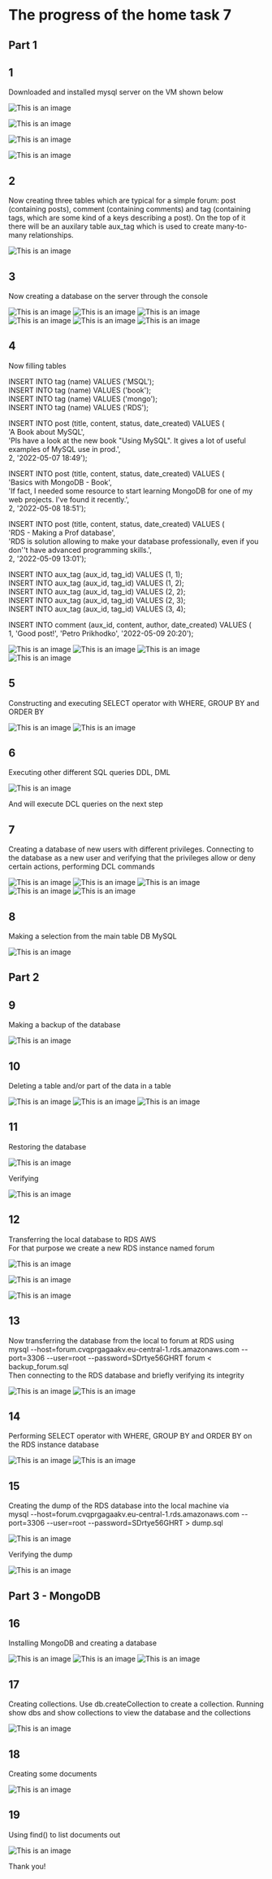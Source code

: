  # The progress of the home task 7

   ## Part 1
 
 ## 1
Downloaded and installed mysql server on the VM shown below

![This is an image](https://github.com/Ihor-2022/DevOps_online_Kyiv_2022Q1Q2/blob/master/m7/001.png)

![This is an image](https://github.com/Ihor-2022/DevOps_online_Kyiv_2022Q1Q2/blob/master/m7/002.png)

![This is an image](https://github.com/Ihor-2022/DevOps_online_Kyiv_2022Q1Q2/blob/master/m7/003.png)

![This is an image](https://github.com/Ihor-2022/DevOps_online_Kyiv_2022Q1Q2/blob/master/m7/004.png)

 ## 2
Now creating three tables which are typical for a simple forum: post (containing posts), comment (containing comments) and tag (containing tags, which are some kind of a keys describing a post). 
On the top of it there will be an auxilary table aux_tag which is used to create many-to-many relationships. 

![This is an image](https://github.com/Ihor-2022/DevOps_online_Kyiv_2022Q1Q2/blob/master/m7/004-1.png)

 ## 3
 Now creating a database on the server through the console

![This is an image](https://github.com/Ihor-2022/DevOps_online_Kyiv_2022Q1Q2/blob/master/m7/005.png)
![This is an image](https://github.com/Ihor-2022/DevOps_online_Kyiv_2022Q1Q2/blob/master/m7/006.png)
![This is an image](https://github.com/Ihor-2022/DevOps_online_Kyiv_2022Q1Q2/blob/master/m7/007.png)
![This is an image](https://github.com/Ihor-2022/DevOps_online_Kyiv_2022Q1Q2/blob/master/m7/008.png)
![This is an image](https://github.com/Ihor-2022/DevOps_online_Kyiv_2022Q1Q2/blob/master/m7/009.png)
![This is an image](https://github.com/Ihor-2022/DevOps_online_Kyiv_2022Q1Q2/blob/master/m7/010.png)

  ## 4
Now filling tables

INSERT INTO tag (name) VALUES ('MSQL');  
INSERT INTO tag (name) VALUES ('book');  
INSERT INTO tag (name) VALUES ('mongo');  
INSERT INTO tag (name) VALUES ('RDS');

INSERT INTO post (title, content, status, date_created) VALUES (  
   'A Book about MySQL',  
   'Pls have a look at the new book "Using MySQL". It gives a lot of useful examples of MySQL use in prod.',  
    2, '2022-05-07 18:49');

INSERT INTO post (title, content, status, date_created) VALUES (  
   'Basics with MongoDB - Book',  
   'If fact, I needed some resource to start learning MongoDB for one of my web projects. I’ve found it recently.',  
    2, '2022-05-08 18:51');

INSERT INTO post (title, content, status, date_created) VALUES (  
   'RDS - Making a Prof database',  
    'RDS is solution allowing to make your database professionally, even if you don''t have advanced programming skills.',  
     2, '2022-05-09 13:01');

INSERT INTO aux_tag (aux_id, tag_id) VALUES (1, 1);  
INSERT INTO aux_tag (aux_id, tag_id) VALUES (1, 2);  
INSERT INTO aux_tag (aux_id, tag_id) VALUES (2, 2);  
INSERT INTO aux_tag (aux_id, tag_id) VALUES (2, 3);  
INSERT INTO aux_tag (aux_id, tag_id) VALUES (3, 4); 

INSERT INTO comment (aux_id, content, author, date_created) VALUES (  
    1, 'Good post!', 'Petro Prikhodko', '2022-05-09 20:20');

![This is an image](https://github.com/Ihor-2022/DevOps_online_Kyiv_2022Q1Q2/blob/master/m7/011.png)
![This is an image](https://github.com/Ihor-2022/DevOps_online_Kyiv_2022Q1Q2/blob/master/m7/012.png)
![This is an image](https://github.com/Ihor-2022/DevOps_online_Kyiv_2022Q1Q2/blob/master/m7/013.png)
![This is an image](https://github.com/Ihor-2022/DevOps_online_Kyiv_2022Q1Q2/blob/master/m7/014.png)

 ## 5
Constructing and executing SELECT operator with WHERE, GROUP BY and ORDER BY

![This is an image](https://github.com/Ihor-2022/DevOps_online_Kyiv_2022Q1Q2/blob/master/m7/015.png)
![This is an image](https://github.com/Ihor-2022/DevOps_online_Kyiv_2022Q1Q2/blob/master/m7/016.png)

 ## 6
 Executing other different SQL queries DDL, DML

![This is an image](https://github.com/Ihor-2022/DevOps_online_Kyiv_2022Q1Q2/blob/master/m7/017.png)

And will execute DCL queries on the next step

 ## 7
Creating a database of new users with different privileges. Connecting to the database as a new user and verifying that the privileges allow or deny certain actions, performing DCL commands

![This is an image](https://github.com/Ihor-2022/DevOps_online_Kyiv_2022Q1Q2/blob/master/m7/018.png)
![This is an image](https://github.com/Ihor-2022/DevOps_online_Kyiv_2022Q1Q2/blob/master/m7/019.png)
![This is an image](https://github.com/Ihor-2022/DevOps_online_Kyiv_2022Q1Q2/blob/master/m7/020.png)
![This is an image](https://github.com/Ihor-2022/DevOps_online_Kyiv_2022Q1Q2/blob/master/m7/021.png)
![This is an image](https://github.com/Ihor-2022/DevOps_online_Kyiv_2022Q1Q2/blob/master/m7/022.png)

 ## 8
Making a selection from the main table DB MySQL

![This is an image](https://github.com/Ihor-2022/DevOps_online_Kyiv_2022Q1Q2/blob/master/m7/023.png)

   ## Part 2

 ## 9
Making a backup of the database

![This is an image](https://github.com/Ihor-2022/DevOps_online_Kyiv_2022Q1Q2/blob/master/m7/024.png)

 ## 10
Deleting a table and/or part of the data in a table

![This is an image](https://github.com/Ihor-2022/DevOps_online_Kyiv_2022Q1Q2/blob/master/m7/025.png)
![This is an image](https://github.com/Ihor-2022/DevOps_online_Kyiv_2022Q1Q2/blob/master/m7/026.png)
![This is an image](https://github.com/Ihor-2022/DevOps_online_Kyiv_2022Q1Q2/blob/master/m7/027.png)

 ## 11
 Restoring the database

![This is an image](https://github.com/Ihor-2022/DevOps_online_Kyiv_2022Q1Q2/blob/master/m7/028.png)

Verifying

![This is an image](https://github.com/Ihor-2022/DevOps_online_Kyiv_2022Q1Q2/blob/master/m7/029.png)

 ## 12
Transferring the local database to RDS AWS  
For that purpose we create a new RDS instance named forum

![This is an image](https://github.com/Ihor-2022/DevOps_online_Kyiv_2022Q1Q2/blob/master/m7/030.png)

![This is an image](https://github.com/Ihor-2022/DevOps_online_Kyiv_2022Q1Q2/blob/master/m7/031.png)

![This is an image](https://github.com/Ihor-2022/DevOps_online_Kyiv_2022Q1Q2/blob/master/m7/032.png)

 ## 13
Now transferring the database from the local to forum at RDS using  
mysql --host=forum.cvqprgagaakv.eu-central-1.rds.amazonaws.com --port=3306 --user=root --password=SDrtye56GHRT forum < backup_forum.sql  
Then connecting to the RDS database and briefly verifying its integrity

![This is an image](https://github.com/Ihor-2022/DevOps_online_Kyiv_2022Q1Q2/blob/master/m7/033.png)
![This is an image](https://github.com/Ihor-2022/DevOps_online_Kyiv_2022Q1Q2/blob/master/m7/034.png)

 ## 14
Performing SELECT operator with WHERE, GROUP BY and ORDER BY on the RDS instance database

![This is an image](https://github.com/Ihor-2022/DevOps_online_Kyiv_2022Q1Q2/blob/master/m7/035.png)
![This is an image](https://github.com/Ihor-2022/DevOps_online_Kyiv_2022Q1Q2/blob/master/m7/036.png)

 ## 15
Creating the dump of the RDS database into the local machine via  
mysql --host=forum.cvqprgagaakv.eu-central-1.rds.amazonaws.com --port=3306 --user=root --password=SDrtye56GHRT > dump.sql

![This is an image](https://github.com/Ihor-2022/DevOps_online_Kyiv_2022Q1Q2/blob/master/m7/037.png)

Verifying the dump

![This is an image](https://github.com/Ihor-2022/DevOps_online_Kyiv_2022Q1Q2/blob/master/m7/038.png)

   ## Part 3 - MongoDB

 ## 16
Installing MongoDB and creating a database

![This is an image](https://github.com/Ihor-2022/DevOps_online_Kyiv_2022Q1Q2/blob/master/m7/039.png)
![This is an image](https://github.com/Ihor-2022/DevOps_online_Kyiv_2022Q1Q2/blob/master/m7/040.png)
![This is an image](https://github.com/Ihor-2022/DevOps_online_Kyiv_2022Q1Q2/blob/master/m7/041.png)

 ## 17 
Creating collections. Use db.createCollection to create a collection. Running show dbs and show collections to view the database and the collections

![This is an image](https://github.com/Ihor-2022/DevOps_online_Kyiv_2022Q1Q2/blob/master/m7/042.png)

 ## 18 
Creating some documents

![This is an image](https://github.com/Ihor-2022/DevOps_online_Kyiv_2022Q1Q2/blob/master/m7/043.png)

 ## 19 
Using find() to list documents out

![This is an image](https://github.com/Ihor-2022/DevOps_online_Kyiv_2022Q1Q2/blob/master/m7/044.png)

Thank you!
